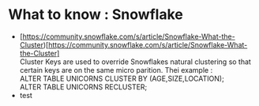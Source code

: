# What to know : Snowflake

* [https://community.snowflake.com/s/article/Snowflake-What-the-Cluster)[https://community.snowflake.com/s/article/Snowflake-What-the-Cluster]  
  Cluster Keys are used to override Snowflakes natural clustering so that certain keys are on the same micro parition.
  Thei example :  
  ALTER TABLE UNICORNS CLUSTER BY (AGE,SIZE,LOCATION);  
  ALTER TABLE UNICORNS RECLUSTER;  
* test